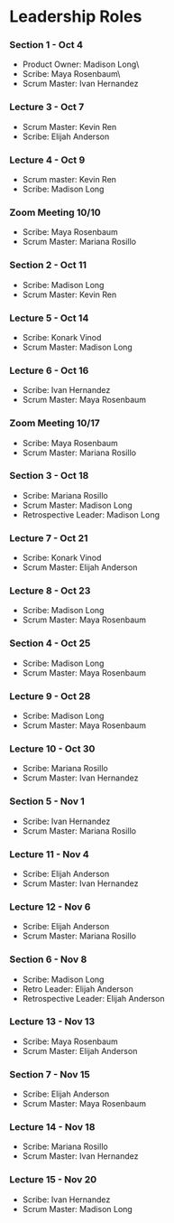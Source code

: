 # Leadership Roles

### Section 1 - Oct 4
- Product Owner: Madison Long\
- Scribe: Maya Rosenbaum\
- Scrum Master: Ivan Hernandez

### Lecture 3 - Oct 7
- Scrum Master: Kevin Ren
- Scribe: Elijah Anderson

### Lecture 4 - Oct 9
- Scrum master: Kevin Ren
- Scribe: Madison Long

### Zoom Meeting 10/10
- Scribe: Maya Rosenbaum
- Scrum Master: Mariana Rosillo

### Section 2 - Oct 11
- Scribe: Madison Long
- Scrum Master: Kevin Ren

### Lecture 5 - Oct 14
- Scribe: Konark Vinod
- Scrum Master: Madison Long

### Lecture 6 - Oct 16
- Scribe: Ivan Hernandez
- Scrum Master: Maya Rosenbaum

### Zoom Meeting 10/17
- Scribe: Maya Rosenbaum
- Scrum Master: Mariana Rosillo

### Section 3 - Oct 18
- Scribe: Mariana Rosillo
- Scrum Master: Madison Long
- Retrospective Leader: Madison Long

### Lecture 7 - Oct 21
- Scribe: Konark Vinod
- Scrum Master: Elijah Anderson

### Lecture 8 - Oct 23
- Scribe: Madison Long
- Scrum Master: Maya Rosenbaum

### Section 4 - Oct 25
- Scribe: Madison Long
- Scrum Master: Maya Rosenbaum

### Lecture 9 - Oct 28
- Scribe: Madison Long
- Scrum Master: Maya Rosenbaum

### Lecture 10 - Oct 30
- Scribe: Mariana Rosillo
- Scrum Master: Ivan Hernandez

### Section 5 - Nov 1
- Scribe: Ivan Hernandez
- Scrum Master: Mariana Rosillo

### Lecture 11 - Nov 4
- Scribe: Elijah Anderson
- Scrum Master: Ivan Hernandez

### Lecture 12 - Nov 6
- Scribe: Elijah Anderson
- Scrum Master: Mariana Rosillo

### Section 6 - Nov 8
- Scribe: Madison Long
- Retro Leader: Elijah Anderson
- Retrospective Leader: Elijah Anderson

### Lecture 13 - Nov 13
- Scribe: Maya Rosenbaum
- Scrum Master: Elijah Anderson

### Section 7 - Nov 15
- Scribe: Elijah Anderson
- Scrum Master: Maya Rosenbaum

### Lecture 14 - Nov 18
- Scribe: Mariana Rosillo
- Scrum Master: Ivan Hernandez

### Lecture 15 - Nov 20
- Scribe: Ivan Hernandez
- Scrum Master: Madison Long
